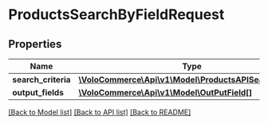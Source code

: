 # ProductsSearchByFieldRequest

## Properties
Name | Type | Description | Notes
------------ | ------------- | ------------- | -------------
**search_criteria** | [**\VoloCommerce\Api\v1\Model\ProductsAPISearchCriteria**](ProductsAPISearchCriteria.md) |  | [optional] 
**output_fields** | [**\VoloCommerce\Api\v1\Model\OutPutField[]**](OutPutField.md) |  | [optional] 

[[Back to Model list]](../README.md#documentation-for-models) [[Back to API list]](../README.md#documentation-for-api-endpoints) [[Back to README]](../README.md)


